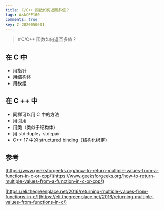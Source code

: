 ```yaml
---
title: C/C++ 函数如何返回多值？
tags: AskCPP100
comments: true
key: C-2020050601
---
```


> \#C/C++ 函数如何返回多值？

## 在 C 中

* 用指针
* 用结构体
* 用数组

## 在 C ++ 中

* 同样可以用 C 中的方法
* 用引用
* 用类（类似于结构体）
* 用 std::tuple，std::pair
* C++ 17 中的 structured binding（结构化绑定）



## 参考

[https://www.geeksforgeeks.org/how-to-return-multiple-values-from-a-function-in-c-or-cpp/](https://www.geeksforgeeks.org/how-to-return-multiple-values-from-a-function-in-c-or-cpp/)

[https://eli.thegreenplace.net/2016/returning-multiple-values-from-functions-in-c/](https://eli.thegreenplace.net/2016/returning-multiple-values-from-functions-in-c/)

